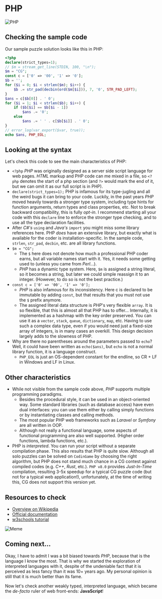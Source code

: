 # PHP

![PHP](../pic/PHP.png)

## Checking the sample code

Our sample puzzle solution looks like this in PHP:

```php runnable
<?php
declare(strict_types=1);
// $m = stream_get_line(STDIN, 100, "\n");
$m = "CG";
const c = ['0' => '00', '1' => '0'];
$b = '';
for ($i = 0; $i < strlen($m); $i++) {
    $b .= str_pad(decbin(ord($m[$i])), 7, '0', STR_PAD_LEFT);
}
$ans = c[$b[0]] . ' 0';
for ($i = 1; $i < strlen($b); $i++) {
    if ($b[$i] == $b[$i - 1])
        $ans .= '0';
    else
        $ans .= ' ' . c[$b[$i]] . ' 0';
}
// error_log(var_export($var, true));
echo $ans, PHP_EOL;
```

## Looking at the syntax

Let's check this code to see the main characteristics of PHP:

- `<?php` _PHP_ was originally designed as a server side script language for web pages. _HTML_ markup and PHP code can me mixed in a file, so `<?php` denotes the start of a php section (and `?>` would mark the end of it, but we can omit it as our full script is in PHP).
- `declare(strict_types=1);` PHP is infamous for its type-jugling and all the weird bugs it can bring to your code. Luckily, in the past years _PHP_ moved heavily towards a stronger type system, including type hints for function arguments, return types and class properties, etc. Not to break backward compatibility, this is fully _opt-in_.  I recommend starting all your code with this `declare` line to enforce the stronger type checking, and to use all the type declaration facilities.
- After _C#'s_ `using` and _Java's_ `import` you might miss some library references here. PHP _does_ have an extensive library, but exactly what is available for the coder is installation-specific. In the sample code, `strlen`, `str_pad`, `decbin`, etc. are all library functions.
- `$m = "CG";`
  + The `$` here does not denote how much a professional PHP coder earns, but all variable names start with it. Yes, it needs some getting used to (unless you came from _Perl_...).
  + _PHP_ has a dynamic type system. Here, `$m` is assigned a string literal, so it becomes a string, but later we could simple reassign it to an integer. (However, to do so is not the best practice.)
- `const c = ['0' => '00', '1' => '0'];`
  + _PHP_ is also infamous for its inconsistency. Here c is declared to be immutable by adding `const`, but that results that you must not use the `$` prefix anymore.
  + The assigned literal data structure is _PHP_'s very flexible `array`. It is so flexible, that this is almost all that PHP has to offer... Internally, it is implemented as a hashmap with the key order preserved. You can use it as a `vector`, `stack`, `queue`, `dictionary`, `map`, etc. Having to use such a complex data type, even if you would need just a fixed-size array of integers, is in many cases an overkill. This design decision largely adds to the slowness of PHP.
- Why are there no parentheses around the parameters passed to `echo`? Well, it could have been written as `echo($ans)`, but `echo` is not a normal library function, it is a language construct.
  + `PHP_EOL` is just an OS-dependent constant for the endline, so CR + LF in Windows and LF in Linux.

## Other characteristics

- While not visible from the sample code above, _PHP_ supports multiple programming paradigms.
  + Besides the procedural style, it can be used in an object-oriented way. Some standard libraries (such as database access) have even dual interfaces: you can use them either by calling simply functions or by instantiating classes and calling methods.
  + The most popular PHP web frameworks such as _Laravel_ or _Symfony_ are all written in OOP.
  + Although not really a functional language, some aspects of functional programming are also well supported. (Higher order functions, lambda functions, etc.).
- PHP is _interpreted_. You can run your script without a separate compilation phase. This also results that PHP is quite slow. Although all solo puzzles can be solved on `CodinGame` by choosing the right algorithm, but PHP does not stand much chance in a CG contest against compiled codes (e.g. _C++_, _Rust_, etc.). `PHP v8.0` provides _Just-In-Time_ compilation, resulting 3-5x speedup for a typical CG puzzle code (but not for a typical web application!), unfortunately, at the time of writing this, CG does not support this version yet.

## Resources to check

- [Overview on Wikipedia](https://en.wikipedia.org/wiki/PHP)
- [Official documentation](https://www.php.net/manual/en/getting-started.php)
- [w3schools tutorial](https://www.w3schools.com/php/)

![Meme](../pic/meme_php.png)

## Coming next...

Okay, I have to admit I was a bit biased towards _PHP_, because that is the language I know the most. That is why we started the exploration of interpreted languages with it, despite of the undeniable fact that it is perceived as less fancy than it was 10+ years ago. My personal opinion is still that it is much better than its fame.

Now let's check another weakly typed, interpreted language, which became the _de-facto_ ruler of web front-ends: **JavaScript**!
